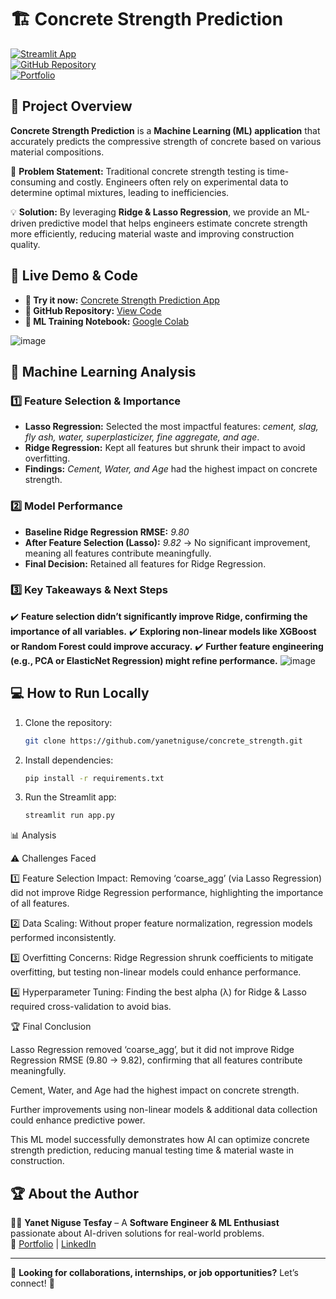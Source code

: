 # 🏗️ Concrete Strength Prediction

[![Streamlit App](https://img.shields.io/badge/Live%20Demo-Streamlit-brightgreen)](https://yanetniguse-concrete-strength-app-esbush.streamlit.app/)  
[![GitHub Repository](https://img.shields.io/badge/View%20on-GitHub-black)](https://github.com/yanetniguse/concrete_strength)  
[![Portfolio](https://img.shields.io/badge/Portfolio-Yanet%20Niguse-blue)](https://yanet-niguse-tesfay.vercel.app/)  

## 📌 Project Overview
**Concrete Strength Prediction** is a **Machine Learning (ML) application** that accurately predicts the compressive strength of concrete based on various material compositions. 

🎯 **Problem Statement:** Traditional concrete strength testing is time-consuming and costly. Engineers often rely on experimental data to determine optimal mixtures, leading to inefficiencies.

💡 **Solution:** By leveraging **Ridge & Lasso Regression**, we provide an ML-driven predictive model that helps engineers estimate concrete strength more efficiently, reducing material waste and improving construction quality.

## 🚀 Live Demo & Code
- **🔗 Try it now:** [Concrete Strength Prediction App](https://yanetniguse-concrete-strength-app-esbush.streamlit.app/)
- **📂 GitHub Repository:** [View Code](https://github.com/yanetniguse/concrete_strength)
- **📖 ML Training Notebook:** [Google Colab](https://colab.research.google.com/drive/1d8rFpiZDlpEJ2DoZfCPQq5sTdQerg_2H?usp=sharing)

![image](https://github.com/user-attachments/assets/dde397fb-5d5d-44ba-a359-b1ee6aab782b)


## 🧪 Machine Learning Analysis
### **1️⃣ Feature Selection & Importance**
- **Lasso Regression:** Selected the most impactful features: *cement, slag, fly ash, water, superplasticizer, fine aggregate, and age*.
- **Ridge Regression:** Kept all features but shrunk their impact to avoid overfitting.
- **Findings:** *Cement, Water, and Age* had the highest impact on concrete strength.

### **2️⃣ Model Performance**
- **Baseline Ridge Regression RMSE:** *9.80*
- **After Feature Selection (Lasso):** *9.82* → No significant improvement, meaning all features contribute meaningfully.
- **Final Decision:** Retained all features for Ridge Regression.

### **3️⃣ Key Takeaways & Next Steps**
✔️ **Feature selection didn’t significantly improve Ridge, confirming the importance of all variables.**
✔️ **Exploring non-linear models like XGBoost or Random Forest could improve accuracy.**
✔️ **Further feature engineering (e.g., PCA or ElasticNet Regression) might refine performance.**
![image](https://github.com/user-attachments/assets/b4a7ccf4-0e22-412d-b3f7-ee36fff38fb5)

## 💻 How to Run Locally
1. Clone the repository:  
   ```bash
   git clone https://github.com/yanetniguse/concrete_strength.git
   ```
2. Install dependencies:  
   ```bash
   pip install -r requirements.txt
   ```
3. Run the Streamlit app:  
   ```bash
   streamlit run app.py
   ```
📊 Analysis 

⚠️ Challenges Faced

1️⃣ Feature Selection Impact: Removing ‘coarse_agg’ (via Lasso Regression) did not improve Ridge Regression performance, highlighting the importance of all features.

2️⃣ Data Scaling: Without proper feature normalization, regression models performed inconsistently.

3️⃣ Overfitting Concerns: Ridge Regression shrunk coefficients to mitigate overfitting, but testing non-linear models could enhance performance.

4️⃣ Hyperparameter Tuning: Finding the best alpha (λ) for Ridge & Lasso required cross-validation to avoid bias.


🏆 Final Conclusion

Lasso Regression removed ‘coarse_agg’, but it did not improve Ridge Regression RMSE (9.80 → 9.82), confirming that all features contribute meaningfully.


Cement, Water, and Age had the highest impact on concrete strength.


Further improvements using non-linear models & additional data collection could enhance predictive power.


This ML model successfully demonstrates how AI can optimize concrete strength prediction, reducing manual testing time & material waste in construction.

## 🏆 About the Author
👩‍💻 **Yanet Niguse Tesfay** – A **Software Engineer & ML Enthusiast** passionate about AI-driven solutions for real-world problems.  
🔗 [Portfolio](https://yanet-niguse-tesfay.vercel.app/) | [LinkedIn](https://www.linkedin.com/in/yanetniguse7/)

---
📢 **Looking for collaborations, internships, or job opportunities?** Let’s connect! 🚀
